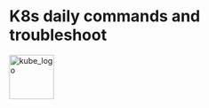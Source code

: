 # K8s daily commands and troubleshoot

<p align="left"><img src="https://www.vectorlogo.zone/logos/kubernetes/kubernetes-icon.svg" width="80" alt="kube_logo"></p>